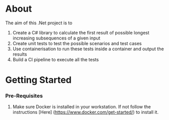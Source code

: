 # About

The aim of this .Net project is to 
1. Create a C# library to calculate the first result of possible longest increasing subsequences of a given input
2. Create unit tests to test the possible scenarios and test cases
3. Use containerisation to run these tests inside a container and output the results
4. Build a CI pipeline to execute all the tests
 
# Getting Started

### Pre-Requisites

1. Make sure Docker is installed in your workstation. If not follow the instructions [Here] (https://www.docker.com/get-started/) to install it.



